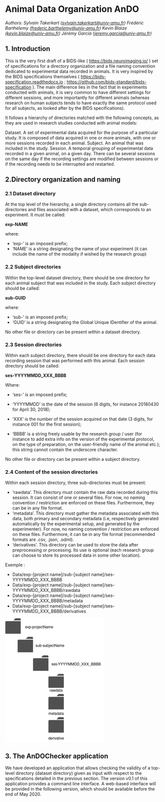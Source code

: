 # Animal Data Organization AnDO

*Authors:
Sylvain Takerkart (sylvain.takerkart@univ-amu.fr)
Frédéric Barthélemy (frederic.barthelemy@univ-amu.fr)
Kevin Blaize (kevin.blaize@univ-amu.fr)
Jérémy Garcia (jeremy.garcia@univ-amu.fr)*

## 1. Introduction

This is the very first draft of a BIDS-like ( <https://bids.neuroimaging.io/> ) set of specifications for a directory organization and a file naming convention dedicated to experimental data recorded in animals. It is very inspired by the BIDS specifications themselves ( <https://bids-specification.readthedocs.io> ; <https://github.com/bids-standard/bids-specification> ). The main difference lies in the fact that in experiments conducted with animals, it is very common to have different settings for different sessions, and more importantly for different animals (whereas research on human subjects tends to have exactly the same protocol used for all subjects, as looked after by the BIDS specifications).

It follows a hierarchy of directories matched with the following concepts, as they are used in research studies conducted with animal models:

Dataset. A set of experimental data acquired for the purpose of a particular study. It is composed of data acquired in one or more animals, with one or more sessions recorded in each animal.
Subject. An animal that was included in the study.
Session. A temporal grouping of experimental data recorded in a given animal, on a given day. There can be several sessions on the same day if the recording settings are modified between sessions or if the recording needs to be interrupted and restarted.

## 2.Directory organization and naming

### 2.1 Dataset directory

At the top level of the hierarchy, a single directory contains all the sub-directories and files associated with a dataset, which corresponds to an experiment. It must be called:

**exp-NAME**

where:
- ‘exp-’ is an imposed prefix;
- ‘NAME’ is a string designating the name of your experiment (it can include the name of the modality if wished by the research group)

### 2.2 Subject directories

Within the top-level dataset directory, there should be one directory for each animal subject that was included in the study. Each subject directory should be called:

**sub-GUID**

where:
- ‘sub-’ is an imposed prefix;
- ‘GUID’ is a string designating the Global Unique IDentifier of the animal.

No other file or directory can be present within a dataset directory.

### 2.3 Session directories

Within each subject directory, there should be one directory for each data recording session that was performed with this animal. Each session directory should be called:

**ses-YYYYMMDD_XXX_BBBB**

Where:
- ‘ses-’ is an imposed prefix;
- ‘YYYYMMDD’ is the date of the session (6 digits, for instance 20180430 for April 30, 2018);
- ‘XXX’ is the number of the session acquired on that date (3 digits, for instance 001 for the first session);

- ‘BBBB’ is a string freely usable by the research group / user (for instance to add extra info on the version of the experimental protocol, on the type of preparation, on the user-friendly name of the animal etc.); this string cannot contain the underscore character.

No other file or directory can be present within a subject directory.

### 2.4 Content of the session directories

Within each session directory, three sub-directories must be present:

- ‘rawdata’. This directory must contain the raw data recorded during this session. It can consist of one or several files. For now, no naming convention / restriction are enforced on these files. Furthermore, they can be in any file format.
- ‘metadata’. This directory must gather the metadata associated with this data, both primary and secondary metadata (i.e, respectively generated automatically by the experimental setup, and generated by the experimenter). For now, no naming convention / restriction are enforced on these files. Furthermore, it can be in any file format (recommended formats are .csv, .json, .odml).
- ‘derivatives’. This directory can be used to store the data after preprocessing or processing. Its use is optional (each research group can choose to store its processed data in some other location). 

Exemple :

- Data/exp-[project name]/sub-[subject name]/ses-YYYYMMDD_XXX_BBBB
- Data/exp-[project name]/sub-[subject name]/ses-YYYYMMDD_XXX_BBBB/rawdata
- Data/exp-[project name]/sub-[subject name]/ses-YYYYMMDD_XXX_BBBB/metadata
- Data/exp-[project name]/sub-[subject name]/ses-YYYYMMDD_XXX_BBBB/derivatives


![enter image description here](AnDODiagram.png)

## 3. The AnDOChecker application

We have developed an application that allows checking the validity of a top-level directory (dataset directory) given as input with respect to the specifications detailed in the previous section. The version v0.1 of this application provides a command line interface. A web-based interface will be provided in the following version, which should be available before the end of May 2020.

